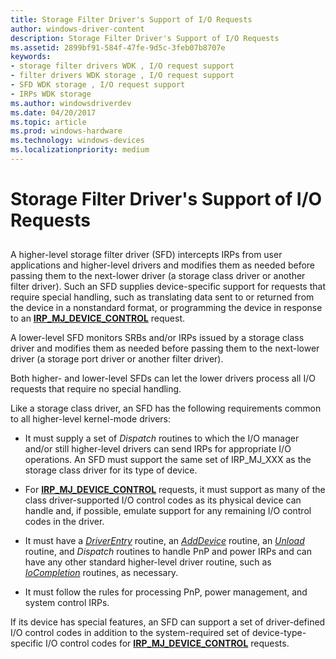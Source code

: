 ```yaml
---
title: Storage Filter Driver's Support of I/O Requests
author: windows-driver-content
description: Storage Filter Driver's Support of I/O Requests
ms.assetid: 2899bf91-584f-47fe-9d5c-3feb07b8707e
keywords:
- storage filter drivers WDK , I/O request support
- filter drivers WDK storage , I/O request support
- SFD WDK storage , I/O request support
- IRPs WDK storage
ms.author: windowsdriverdev
ms.date: 04/20/2017
ms.topic: article
ms.prod: windows-hardware
ms.technology: windows-devices
ms.localizationpriority: medium
---
```


# Storage Filter Driver's Support of I/O Requests


## <span id="ddk_storage_filter_driver_s_support_of_i_o_requests_kg"></span><span id="DDK_STORAGE_FILTER_DRIVER_S_SUPPORT_OF_I_O_REQUESTS_KG"></span>


A higher-level storage filter driver (SFD) intercepts IRPs from user applications and higher-level drivers and modifies them as needed before passing them to the next-lower driver (a storage class driver or another filter driver). Such an SFD supplies device-specific support for requests that require special handling, such as translating data sent to or returned from the device in a nonstandard format, or programming the device in response to an [**IRP\_MJ\_DEVICE\_CONTROL**](https://msdn.microsoft.com/library/windows/hardware/ff550744) request.

A lower-level SFD monitors SRBs and/or IRPs issued by a storage class driver and modifies them as needed before passing them to the next-lower driver (a storage port driver or another filter driver).

Both higher- and lower-level SFDs can let the lower drivers process all I/O requests that require no special handling.

Like a storage class driver, an SFD has the following requirements common to all higher-level kernel-mode drivers:

-   It must supply a set of *Dispatch* routines to which the I/O manager and/or still higher-level drivers can send IRPs for appropriate I/O operations. An SFD must support the same set of IRP\_MJ\_XXX as the storage class driver for its type of device.

-   For [**IRP\_MJ\_DEVICE\_CONTROL**](https://msdn.microsoft.com/library/windows/hardware/ff550744) requests, it must support as many of the class driver-supported I/O control codes as its physical device can handle and, if possible, emulate support for any remaining I/O control codes in the driver.

-   It must have a [*DriverEntry*](https://msdn.microsoft.com/library/windows/hardware/ff544113) routine, an [*AddDevice*](https://msdn.microsoft.com/library/windows/hardware/ff540521) routine, an [*Unload*](https://msdn.microsoft.com/library/windows/hardware/ff564886) routine, and *Dispatch* routines to handle PnP and power IRPs and can have any other standard higher-level driver routine, such as [*IoCompletion*](https://msdn.microsoft.com/library/windows/hardware/ff548354) routines, as necessary.

-   It must follow the rules for processing PnP, power management, and system control IRPs.

If its device has special features, an SFD can support a set of driver-defined I/O control codes in addition to the system-required set of device-type-specific I/O control codes for [**IRP\_MJ\_DEVICE\_CONTROL**](https://msdn.microsoft.com/library/windows/hardware/ff550744) requests.

 

 




